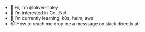 - 👋 Hi, I’m @oliver-haley
- 👀 I’m interested in Go, .Net
- 🌱 I’m currently learning; k8s, helm, aws
- 📫 How to reach me drop me a messsage on slack directly at: 

